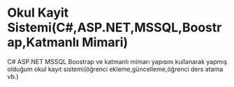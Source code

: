 # Okul Kayit Sistemi(C#,ASP.NET,MSSQL,Boostrap,Katmanlı Mimari)
 C# ASP.NET MSSQL Boostrap ve katmanlı mimarı yapısını kullanarak yapmış olduğum okul kayıt sistemi(öğrenci ekleme,güncelleme,öğrenci ders atama vb.)
